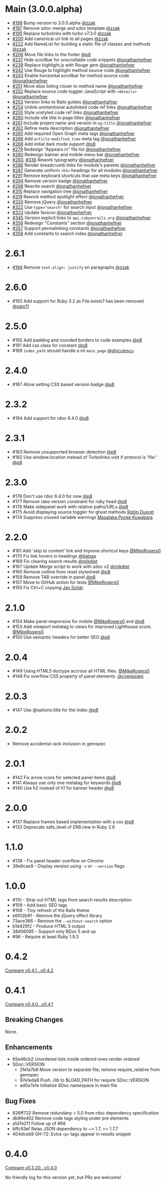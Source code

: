 Main (3.0.0.alpha)
==================

* [#198](https://github.com/rails/sdoc/pull/198) Bump version to 3.0.0.alpha [@zzak](https://github.com/zzak)
* [#197](https://github.com/rails/sdoc/pull/197) Remove sdoc-merge and sdoc template [@zzak](https://github.com/zzak)
* [#195](https://github.com/rails/sdoc/pull/195) Replace turbolinks with turbo v7.3.0 [@zzak](https://github.com/zzak)
* [#200](https://github.com/rails/sdoc/pull/200) Add canonical url link to all pages [@zzak](https://github.com/zzak)
* [#222](https://github.com/rails/sdoc/pull/222) Add NameList for building a static file of classes and methods [@zzak](https://github.com/zzak)
* [#206](https://github.com/rails/sdoc/pull/206) Move file links to the footer [@p8](https://github.com/p8)
* [#237](https://github.com/rails/sdoc/pull/237) Hide scrollbar for unscrollable code snippets [@jonathanhefner](https://github.com/jonathanhefner)
* [#239](https://github.com/rails/sdoc/pull/239) Replace highlight.js with Rouge gem [@jonathanhefner](https://github.com/jonathanhefner)
* [#242](https://github.com/rails/sdoc/pull/242) Use Rouge to highlight method source code [@jonathanhefner](https://github.com/jonathanhefner)
* [#243](https://github.com/rails/sdoc/pull/243) Enable horizontal scrollbar for method source code [@jonathanhefner](https://github.com/jonathanhefner)
* [#251](https://github.com/rails/sdoc/pull/251) Move alias listing closer to method name [@jonathanhefner](https://github.com/jonathanhefner)
* [#252](https://github.com/rails/sdoc/pull/252) Replace source code toggler JavaScript with `<details>` [@jonathanhefner](https://github.com/jonathanhefner)
* [#253](https://github.com/rails/sdoc/pull/253) Version links to Rails guides [@jonathanhefner](https://github.com/jonathanhefner)
* [#254](https://github.com/rails/sdoc/pull/254) Unlink unintentional autolinked code ref links [@jonathanhefner](https://github.com/jonathanhefner)
* [#255](https://github.com/rails/sdoc/pull/255) Style unstyled code ref links [@jonathanhefner](https://github.com/jonathanhefner)
* [#260](https://github.com/rails/sdoc/pull/260) Include site title in page titles [@jonathanhefner](https://github.com/jonathanhefner)
* [#261](https://github.com/rails/sdoc/pull/261) Include project name and version in `og:title` [@jonathanhefner](https://github.com/jonathanhefner)
* [#262](https://github.com/rails/sdoc/pull/262) Refine meta description [@jonathanhefner](https://github.com/jonathanhefner)
* [#265](https://github.com/rails/sdoc/pull/265) Add required Open Graph meta tags [@jonathanhefner](https://github.com/jonathanhefner)
* [#266](https://github.com/rails/sdoc/pull/266) Add `article:modified_time` meta tag [@jonathanhefner](https://github.com/jonathanhefner)
* [#268](https://github.com/rails/sdoc/pull/268) Add initial dark mode support [@p8](https://github.com/p8)
* [#279](https://github.com/rails/sdoc/pull/279) Redesign "Appears in" file list [@jonathanhefner](https://github.com/jonathanhefner)
* [#280](https://github.com/rails/sdoc/pull/280) Redesign banner and mobile menu bar [@jonathanhefner](https://github.com/jonathanhefner)
* [#283](https://github.com/rails/sdoc/pull/283), [#336](https://github.com/rails/sdoc/pull/336) Rework typography [@jonathanhefner](https://github.com/jonathanhefner)
* [#286](https://github.com/rails/sdoc/pull/286) Render breadcrumb links for module's parents [@jonathanhefner](https://github.com/jonathanhefner)
* [#287](https://github.com/rails/sdoc/pull/287) Generate uniform `<h1>` headings for all modules [@jonathanhefner](https://github.com/jonathanhefner)
* [#291](https://github.com/rails/sdoc/pull/291) Remove keyboard shortcuts that use meta keys [@jonathanhefner](https://github.com/jonathanhefner)
* [#294](https://github.com/rails/sdoc/pull/294) Remove version badge [@jonathanhefner](https://github.com/jonathanhefner)
* [#298](https://github.com/rails/sdoc/pull/298) Rewrite search [@jonathanhefner](https://github.com/jonathanhefner)
* [#315](https://github.com/rails/sdoc/pull/315) Replace navigation tree [@jonathanhefner](https://github.com/jonathanhefner)
* [#319](https://github.com/rails/sdoc/pull/319) Rework method spotlight effect [@jonathanhefner](https://github.com/jonathanhefner)
* [#320](https://github.com/rails/sdoc/pull/320) Remove jQuery [@jonathanhefner](https://github.com/jonathanhefner)
* [#322](https://github.com/rails/sdoc/pull/322) Use `type="search"` for search input [@jonathanhefner](https://github.com/jonathanhefner)
* [#323](https://github.com/rails/sdoc/pull/323) Update favicon [@jonathanhefner](https://github.com/jonathanhefner)
* [#345](https://github.com/rails/sdoc/pull/345) Version explicit links to `api.rubyonrails.org` [@jonathanhefner](https://github.com/jonathanhefner)
* [#356](https://github.com/rails/sdoc/pull/356) Redesign "Constants" section [@jonathanhefner](https://github.com/jonathanhefner)
* [#357](https://github.com/rails/sdoc/pull/357) Support permalinking constants [@jonathanhefner](https://github.com/jonathanhefner)
* [#358](https://github.com/rails/sdoc/pull/358) Add constants to search index [@jonathanhefner](https://github.com/jonathanhefner)

2.6.1
=====

* [#194](https://github.com/rails/sdoc/pull/194) Remove `text-align: justify` on paragraphs [@zzak](https://github.com/zzak)

2.6.0
=====

* #193 Add support for Ruby 3.2 as File.exists? has been removed [@sato11](https://github.com/sato11)

2.5.0
=====

* #192 Add padding and rounded borders to code examples [@p8](https://github.com/p8)
* #191 Add css class for constant [@p8](https://github.com/p8)
* #189 `index_path` should handle a nil `main_page` [@ghiculescu](https://github.com/ghiculescu)

2.4.0
=====

* #187 Allow setting CSS based version badge [@p8](https://github.com/p8)

2.3.2
=====

* #184 Add support for rdoc 6.4.0 [@p8](https://github.com/p8)

2.3.1
=====

* #183 Remove unsupported browser detection  [@p8](https://github.com/p8)
* #182 Use window.location instead of Turbolinks.visit if protocol is 'file:' [@p8](https://github.com/p8)

2.3.0
=====

* #178 Don't use rdoc 6.4.0 for now [@p8](https://github.com/p8)
* #177 Remove rake version constraint for ruby head [@p8](https://github.com/p8)
* #176 Make sidepanel work with relative paths/URLs [@p8](https://github.com/p8)
* #175 Avoid displaying source toggler for ghost methods [Robin Dupret](https://github.com/robin850)
* #174 Suppress unused variable warnings [Masataka Pocke Kuwabara](https://github.com/pocke)

2.2.0
=====

* #161 Add 'skip to content' link and improve shortcut keys [@MikeRogers0](https://github.com/MikeRogers0)
* #170 Fix link hovers in headings [@tlatsas](https://github.com/tlatsas)
* #169 Fix clearing search results [@mikdiet](https://github.com/mikdiet)
* #167 Update Merge script to work with sdoc v2 [@mikdiet](https://github.com/mikdiet)
* #160 Remove outline from reset stylesheet [@p8](https://github.com/p8)
* #159 Remove TAB override in panel [@p8](https://github.com/p8)
* #157 Move to GitHub action for tests [@MikeRogers0](https://github.com/MikeRogers0)
* #155 Fix Ctrl+C copying [Jan Schär](https://github.com/jscissr)

2.1.0
=====

* #154 Make panel responsive for mobile [@MikeRogers0](https://github.com/MikeRogers0) and [@p8](https://github.com/p8)
* #153 Add viewport metatag to views for improved Lighthouse score. [@MikeRogers0](https://github.com/MikeRogers0)
* #150 Use semantic headers for better SEO [@p8](https://github.com/p8)

2.0.4
=====

* #149 Using HTML5 doctype accross all HTML files. [@MikeRogers0](https://github.com/MikeRogers0)
* #148 Fix overflow CSS property of panel elements. [@cveneziani](https://github.com/cveneziani)

2.0.3
=====

* #147 Use @options.title for the index [@p8](https://github.com/p8)

2.0.2
=====

* Remove accidental rack inclusion in gemspec

2.0.1
=====

* #142 Fix arrow icons for selected panel items [@p8](https://github.com/p8)
* #141 Always use only one metatag for keywords [@p8](https://github.com/p8)
* #140 Use h2 instead of h1 for banner header [@p8](https://github.com/p8)

2.0.0
=====

* #137 Replace frames based implementation with a css [@p8](https://github.com/p8)
* #132 Deprecate safe_level of ERB.new in Ruby 2.6

1.1.0
=====

* #138 - Fix panel header overflow on Chrome
* 39e6cae9 - Display version using `-v` or `--version` flags

1.0.0
=====

* #110 - Strip out HTML tags from search results description
* #109 - Add basic SEO tags
* #108 - Tiny refresh of the Rails theme
* e6f02b91 - Remove the jQuery effect library
* 73ace366 - Remove the `--without-search` option
* b1d429f2 - Produce HTML 5 output
* 38d06095 - Support only RDoc 5 and up
* #96 - Require at least Ruby 1.9.3

0.4.2
=====

[Compare v0.4.1...v0.4.2](https://github.com/voloko/sdoc/compare/v0.4.1...v0.4.2)

0.4.1
=====

[Compare v0.4.0...v0.4.1](https://github.com/voloko/sdoc/compare/v0.4.0...v0.4.1)

Breaking Changes
----------------

None.

Enhancements
------------

- 65e46cb2 Unordered lists inside ordered ones render ordered
- SDoc::VERSION
  - 2fe1a7b8 Move version to separate file, remove require_relative from gemspec
  - 97e1eda8 Push ./lib to $LOAD_PATH for require SDoc::VERSION
  - ad0a7e1e Initialize SDoc namespace in main file

Bug Fixes
---------

- 926ff732 Remove redundany < 5.0 from rdoc dependency specification
- db99e402 Remove code tags styling under pre elements
- a1d7e211 Follow up of #68
- bffc93ef Relax JSON dependency to ~> 1.7, >= 1.7.7
- 404dceb9 GH-72: Extra `<p>` tags appear in results snippet

0.4.0
=====

[Compare v0.3.20...v0.4.0](https://github.com/voloko/sdoc/compare/v0.3.20...v0.4.0)

No friendly log for this version yet, but PRs are welcome!
